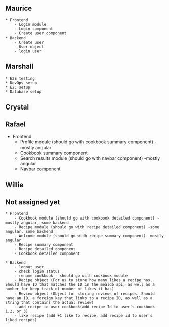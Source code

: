 ## Maurice

	* Frontend
		- Login module
		- Login component
		- Create user component
	* Backend
		- Create user
		- User object 
		- login user

## Marshall
		
	* E2E testing
	* DevOps setup
	* E2C setup
	* Database setup
	

## Crystal

## Rafael
* Frontend
	- Profile module (should go with cookbook summary component) -mostly angular
	- Cookbook summary component
	- Search results module (should go with navbar component) -mostly angular
	- Navbar component

## Willie




## Not assigned yet
	* Frontend
		- Cookbook module (should go with cookbook detailed component) -mostly angular, some backend
		- Recipe module (should go with recipe detailed component) -some angular, some backend
		- Welcome module (should go with recipe summary component) -mostly angular	
		- Recipe summary component
		- Recipe detailed component
		- Cookbook detailed component
		
	* Backend
		- logout user
		- check login status
		- rename cookbook - should go with cookbook module
		- Recipe object (For us to store how many likes a recipe has. Should have ID that matches the ID in the mealdb api, as well as a number for keep track of number of likes it has)
		- Review object (Object for storing reviews of recipes. Should have an ID, a foreign key that links to a recipe ID, as well as a string that contains the actual review)
		- add recipe to user cookbook(add recipe Id to user's cookbook 1,2, or 3)
		- like recipe (add +1 like to recipe, add recipe id to user's liked recipes)
		
		
